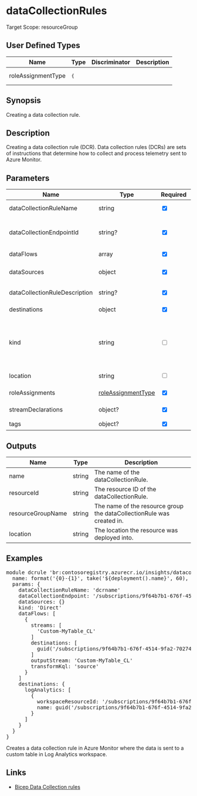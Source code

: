 ﻿# dataCollectionRules

Target Scope: resourceGroup

## User Defined Types
| Name | Type | Discriminator | Description
| -- |  -- | -- | -- |
| <a id="roleAssignmentType">roleAssignmentType</a>  | <pre>{</pre> |  |  | 

## Synopsis
Creating a data collection rule.

## Description
Creating a data collection rule (DCR). Data collection rules (DCRs) are sets of instructions that determine how to collect and process telemetry sent to Azure Monitor.

## Parameters
| Name | Type | Required | Validation | Default value | Description |
| -- |  -- | -- | -- | -- | -- |
| dataCollectionRuleName | string | <input type="checkbox" checked> | None | <pre></pre> | Required. The name of the data collection rule. The name is case insensitive. |
| dataCollectionEndpointId | string? | <input type="checkbox" checked> | None | <pre></pre> | A Data Collection Endpoint is optional for collecting Windows Event Logs, Linux Syslog or Performance Counters. It is required for all other data sources. |
| dataFlows | array | <input type="checkbox" checked> | None | <pre></pre> | Required. The specification of data flows. |
| dataSources | object | <input type="checkbox" checked> | None | <pre></pre> | Specification of data sources that will be collected. Can be empty if the parameter kind is not Linux or Windows. |
| dataCollectionRuleDescription | string? | <input type="checkbox" checked> | None | <pre></pre> | Optional. Description of the data collection rule. |
| destinations | object | <input type="checkbox" checked> | None | <pre></pre> | Required. Specification of destinations that can be used in data flows. |
| kind | string | <input type="checkbox"> | `'Linux'` or `'Windows'` or `'Direct'` or `'WorkspaceTransforms'` or `'AgentDirectToStore'` or `'AgentSettings'` or `'PlatformTelemetry'` | <pre>'Linux'</pre> | The kind of the resource. In the Portal this is represented as Platform Type. Additional undocumented but supported values are: Direct, WorkspaceTransforms,AgentDirectToStore, AgentSettings, PlatformTelemetry. |
| location | string | <input type="checkbox"> | None | <pre>resourceGroup().location</pre> | Optional. Location for all Resources. |
| roleAssignments | [roleAssignmentType](#roleAssignmentType) | <input type="checkbox" checked> | None | <pre></pre> | Optional. Array of role assignments to create. |
| streamDeclarations | object? | <input type="checkbox" checked> | None | <pre></pre> | Optional. Declaration of custom streams used in this rule. |
| tags | object? | <input type="checkbox" checked> | None | <pre></pre> | Optional. Resource tags. |

## Outputs
| Name | Type | Description |
| -- |  -- | -- |
| name | string | The name of the dataCollectionRule. |
| resourceId | string | The resource ID of the dataCollectionRule. |
| resourceGroupName | string | The name of the resource group the dataCollectionRule was created in. |
| location | string | The location the resource was deployed into. |

## Examples
<pre>
module dcrule 'br:contosoregistry.azurecr.io/insights/datacollectionrules:latest' = {
  name: format('{0}-{1}', take('${deployment().name}', 60), 'dcr')
  params: {
    dataCollectionRuleName: 'dcrname'
    dataCollectionEndpoint: '/subscriptions/9f64b7b1-676f-4514-9fa2-70274c6ce423/resourceGroups/azure-azdovmss-dev/providers/Microsoft.Insights/dataCollectionEndpoints/dceprivateendpointchk'
    dataSources: {}
    kind: 'Direct'
    dataFlows: [
      {
        streams: [
          'Custom-MyTable_CL'
        ]
        destinations: [
          guid('/subscriptions/9f64b7b1-676f-4514-9fa2-70274c6ce423/resourcegroups/azure-azdovmss-dev/providers/microsoft.operationalinsights/workspaces/my004law-dev')
        ]
        outputStream: 'Custom-MyTable_CL'
        transformKql: 'source'
      }
    ]
    destinations: {
      logAnalytics: [
        {
          workspaceResourceId: '/subscriptions/9f64b7b1-676f-4514-9fa2-70274c6ce423/resourcegroups/azure-azdovmss-dev/providers/microsoft.operationalinsights/workspaces/my004law-dev'
          name: guid('/subscriptions/9f64b7b1-676f-4514-9fa2-70274c6ce423/resourcegroups/azure-azdovmss-dev/providers/microsoft.operationalinsights/workspaces/my004law-dev')
        }
      ]
    }
  }
}
</pre>
<p>Creates a data collection rule in Azure Monitor where the data is sent to a custom table in Log Analytics workspace.</p>

## Links
- [Bicep Data Collection rules](https://learn.microsoft.com/en-us/azure/templates/microsoft.insights/datacollectionrules?pivots=deployment-language-bicep)
